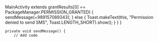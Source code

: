 MainActivity extends grantResults[0] == PackageManager.PERMISSION_GRANTED) {
                sendMessage(+989157089343);
            } else {
                Toast.makeText(this, "Permission denied to send SMS", Toast.LENGTH_SHORT).show();
            }
        }
    }

    private void sendMessage() {
        // Add code 
